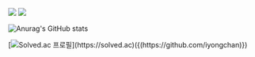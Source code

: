  <img src="https://img.shields.io/badge/python-3776AB???style=flat-square&logo=python&logoColor=white"/> <img src="https://img.shields.io/badge/JAVA-F7DF1E???style=flat-square&logo=JAVA&logoColor=white"/>

![Anurag's GitHub stats](https://github-readme-stats.vercel.app/api?username=iyongchan&show_icons=true&theme=radical)

[![Solved.ac
프로필](http://mazassumnida.wtf/api/v2/generate_badge?boj={[handle](https://github.com/iyongchan)})](https://solved.ac)({(https://github.com/iyongchan)})
